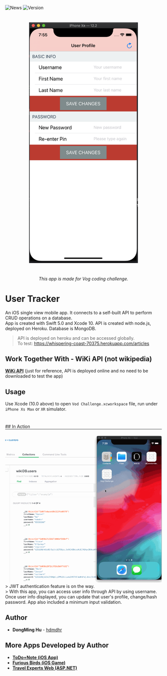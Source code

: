 ![News](https://img.shields.io/badge/News-1-brightgreen.svg?style=for-the-badge)
![Version](https://img.shields.io/badge/VERSION-1.0.1-brightgreen.svg?style=for-the-badge)
<h1></h1>

<p align="center">
<img src="images/overview.png" width="350" />
</p>

<h1></h1>
<h6 align="center"> This app is made for Vog coding challenge. </h6>

<h1></h1>

# User Tracker
An iOS single view mobile app. It connects to a self-built API to perform CRUD operations on a database. <br>
App is created with Swift 5.0 and Xcode 10.
API is created with node.js, deployed on Heroku.
Database is MongoDB.

> API is deployed on heroku and can be accessed globally. <br>
> To test: https://whispering-coast-70375.herokuapp.com/articles

## Work Together With - WiKi API (not wikipedia)
[**WiKi API**](https://github.com/hdmdhr/WiKi-RESTful-API) (just for reference, API is deployed online and no need to be downloaded to test the app)

## Usage
Use Xcode (10.0 above) to open `Vod Challenge.xcworkspace` file, run under `iPhone Xs Max` or `XR` simulator.
<h1></h1>
## In Action
<img src="images/vog-iOS.gif" width="700"> <br>
> JWT authentication feature is on the way. <br>
> With this app, you can access user info through API by using username. Once user info displayed, you can update that user's profile, change/hash password. App also included a minimum input validation.

## Author
* **DongMing Hu** - [hdmdhr](https://github.com/hdmdhr)

## More Apps Developed by Author
* [**ToDo+Note (iOS App)**](https://github.com/hdmdhr/ToDo-Note)
* [**Furious Birds (iOS Game)**](https://github.com/hdmdhr/Furious-Birds)
* [**Travel Experts Web (ASP.NET)**](https://github.com/hdmdhr/Travel-Agency-Web-App)

